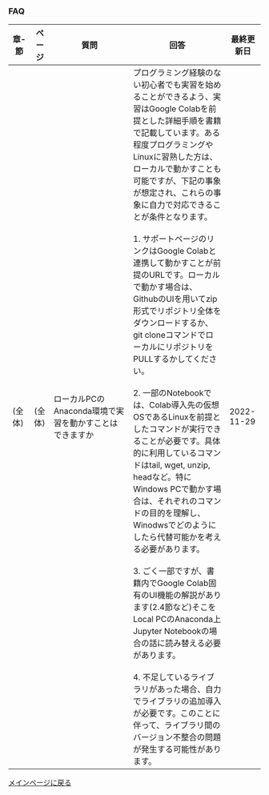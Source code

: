 ### FAQ


|章-節|ページ  |質問　　　　　　　|回答|最終更新日|
|---|---|---|---|---|
|(全体)|(全体)|ローカルPCのAnaconda環境で実習を動かすことはできますか|プログラミング経験のない初心者でも実習を始めることができるよう、実習はGoogle Colabを前提とした詳細手順を書籍で記載しています。ある程度プログラミングやLinuxに習熟した方は、ローカルで動かすことも可能ですが、下記の事象が想定され、これらの事象に自力で対応できることが条件となります。<br><br>1. サポートページのリンクはGoogle Colabと連携して動かすことが前提のURLです。ローカルで動かす場合は、GithubのUIを用いてzip形式でリポジトリ全体をダウンロードするか、git cloneコマンドでローカルにリポジトリをPULLするかしてください。<br><br>2. 一部のNotebookでは、Colab導入先の仮想OSであるLinuxを前提としたコマンドが実行できることが必要です。具体的に利用しているコマンドはtail, wget, unzip, headなど。特にWindows PCで動かす場合は、それぞれのコマンドの目的を理解し、Winodwsでどのようにしたら代替可能かを考える必要があります。<br><br>3. ごく一部ですが、書籍内でGoogle Colab固有のUI機能の解説があります(2.4節など)そこをLocal PCのAnaconda上Jupyter Notebookの場合の話に読み替える必要があります。<br><br>4. 不足しているライブラリがあった場合、自力でライブラリの追加導入が必要です。このことに伴って、ライブラリ間のバージョン不整合の問題が発生する可能性があります。|2022-11-29| 




[メインページに戻る](../README.md)
